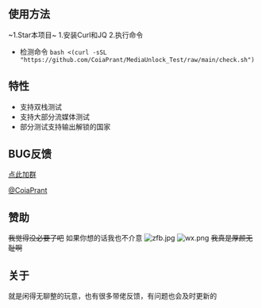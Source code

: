 ## 使用方法
~1.Star本项目~
1.安装Curl和JQ
2.执行命令
- 检测命令 `bash <(curl -sSL "https://github.com/CoiaPrant/MediaUnlock_Test/raw/main/check.sh")`

## 特性
- 支持双栈测试
- 支持大部分流媒体测试
- 部分测试支持输出解锁的国家

## BUG反馈
[点此加群](https://t.me/zerocloud)

[@CoiaPrant](https://t.me/CoiaPrant)

## 赞助
~~我觉得没必要了吧~~
如果你想的话我也不介意
![zfb.jpg](https://www.zeroteam.top/images/zfb.jpg)
![wx.png](https://www.zeroteam.top/images/wx.png)
~~我真是厚颜无耻啊~~
## 关于
就是闲得无聊整的玩意，也有很多带佬反馈，有问题也会及时更新的
